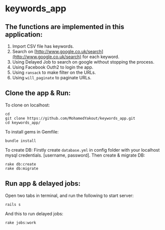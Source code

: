 # keywords_app
## The functions are implemented in this application: 
1. Import CSV file has keywords. 
2. Search on [http://www.google.co.uk/search](http://www.google.co.uk/search) for each keyword. 
3. Using Delayed Job to search on google without stopping the process. 
4. Using Facebook Outh2 to login the app. 
5. Using `ransack` to make filter on the URLs. 
6. Using `will_paginate` to paginate URLs. 

## Clone the app & Run: 
To clone on localhost: 
```
cd 
git clone https://github.com/MohamedYakout/keywords_app.git
cd keywords_app/ 
```
To install gems in Gemfile: 
```
bundle install
```
To create DB: 
Firstly create `database.yml` in config folder with your localhost mysql credentials. [username, password]. 
Then create & migrate DB: 
```
rake db:create
rake db:migrate
``` 

## Run app & delayed jobs: 
Open two tabs in terminal, and run the following to start server: 
```
rails s
```
And this to run delayed jobs: 
```
rake jobs:work
```